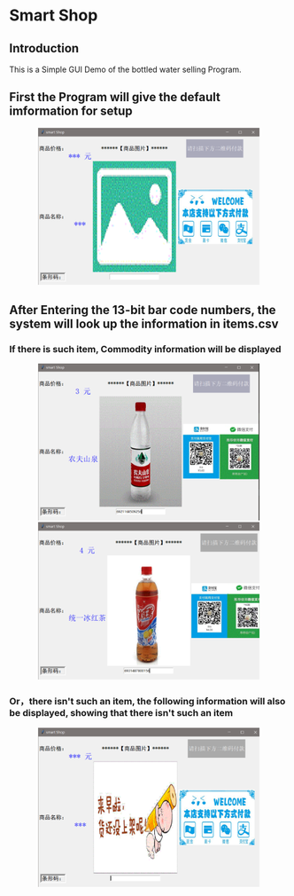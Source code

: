 # Smart Shop

## Introduction
This is a Simple GUI Demo of the bottled water selling Program.

## First the Program will give the default imformation for setup
<div align="center">
    <img src="example/default.PNG", width="400">
</div>

## After Entering the 13-bit bar code numbers, the system will look up the information in items.csv

  ### If there is such item, Commodity information will be displayed
  <div align="center">
      <img src="example/1.PNG", width="400">
      <img src="example/2.PNG", width="400">
  </div>

  ### Or，there isn't such an item, the following information will also be displayed, showing that there isn't such an item
  
  <div align="center">
       <img src="example/3.PNG", width="400">
  </div>
